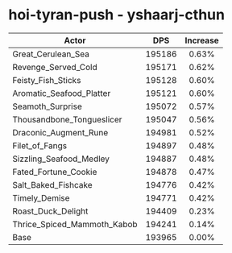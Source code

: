 # hoi-tyran-push - yshaarj-cthun
| Actor | DPS | Increase |
|---|:---:|:---:|
|Great_Cerulean_Sea|195186|0.63%|
|Revenge_Served_Cold|195171|0.62%|
|Feisty_Fish_Sticks|195128|0.60%|
|Aromatic_Seafood_Platter|195121|0.60%|
|Seamoth_Surprise|195072|0.57%|
|Thousandbone_Tongueslicer|195047|0.56%|
|Draconic_Augment_Rune|194981|0.52%|
|Filet_of_Fangs|194897|0.48%|
|Sizzling_Seafood_Medley|194887|0.48%|
|Fated_Fortune_Cookie|194878|0.47%|
|Salt_Baked_Fishcake|194776|0.42%|
|Timely_Demise|194771|0.42%|
|Roast_Duck_Delight|194409|0.23%|
|Thrice_Spiced_Mammoth_Kabob|194241|0.14%|
|Base|193965|0.00%|
